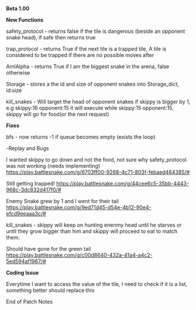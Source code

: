 **Beta 1.00**

**New Functions**

safety_protocol - returns false if the tile is dangerous (beside an opponent snake head), if safe then returns true

trap_protocol - returns True if the next tile is a trapped tile, A tile is considered to be trapped if there are no possible moves after

AmIAlpha - returns True if I am the biggest snake in the arena, false otherwise

Storage - stores a the id and size of opponent snakes into Storage_dict, id:size

kill_snakes - Will target the head of opponent snakes if skippy is bigger by 1, e.g skippy:16 opponent:15 it will execute while skippy:15 opponent:15, skippy will go for food(or the next request)

**Fixes**

bfs - now returns -1 if queue becomes empty (exists the loop)

-Replay and Bugs

I wanted skippy to go down and not the food, not sure why safety_protocol was not working (needs implementing) https://play.battlesnake.com/g/6703ff00-9268-4c71-803f-febaed464385/#

Still getting trapped! https://play.battlesnake.com/g/44cee6c5-35bb-4443-968c-3dc832d417f0/#

Enemy Snake grew by 1 and I went for their tail https://play.battlesnake.com/g/9ed71d45-d54e-4b12-90e4-efcd9eeaaa3c/#

kill_snakes - skippy will keep on hunting enenmy head until he starves or until they grow bigger than him and skippy will proceed to eat to match them.

Should have gone for the green tail https://play.battlesnake.com/g/c00d8640-432a-41a4-a4c2-5ed594af1967/#

**Coding Issue**

Everytime I want to access the value of the tile, I need to check if it is a list, something better should replace this

End of Patch Notes
